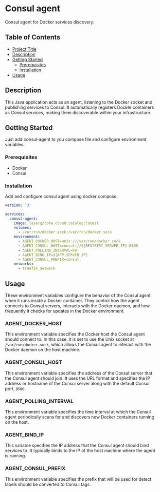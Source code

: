 # Consul agent

Consul agent for Docker services discovery.

## Table of Contents

- [Project Title](#project-title)
- [Description](#description)
- [Getting Started](#getting-started)
    - [Prerequisites](#prerequisites)
    - [Installation](#installation)
- [Usage](#usage)

## Description

This Java application acts as an agent, listening to the Docker socket and publishing services to Consul. It automatically registers Docker containers as Consul services, making them discoverable within your infrastructure.

## Getting Started

Just add consul-agent to you compose file and configure environment variables.

### Prerequisites

* Docker 
* Consul

### Installation

Add and configure consul agent using docker compose.

```yaml
version: '3'

services:
  consul-agent:
    image: laserg/core.cloud.catalog:latest
    volumes:
      - /var/run/docker.sock:/var/run/docker.sock
    environment:
      - AGENT_DOCKER_HOST=unix:///var/run/docker.sock
      - AGENT_CONSUL_HOST=consul://${REGISTRY_SERVER_IP}:8500
      - AGENT_POLLING_INTERVAL=60
      - AGENT_BIND_IP=${APP_SERVER_IP}
      - AGENT_CONSUL_PREFIX=consul.
    networks:
      - traefik_network
```

## Usage

These environment variables configure the behavior of the Consul agent when it runs inside a Docker container. They control how the agent connects to Consul servers, interacts with the Docker daemon, and how frequently it checks for updates in the Docker environment.

### AGENT_DOCKER_HOST

This environment variable specifies the Docker host the Consul agent should connect to. In this case, it is set to use the Unix socket at `/var/run/docker.sock`, which allows the Consul agent to interact with the Docker daemon on the host machine.

### AGENT_CONSUL_HOST

This environment variable specifies the address of the Consul server that the Consul agent should join. It uses the URL format and specifies the IP address or hostname of the Consul server along with the default Consul port, `8500`.

### AGENT_POLLING_INTERVAL

This environment variable specifies the time interval at which the Consul agent periodically scans for and discovers new Docker containers running on the host.

### AGENT_BIND_IP

This variable specifies the IP address that the Consul agent should bind services to. It typically binds to the IP of the host machine where the agent is running.

### AGENT_CONSUL_PREFIX

This environment variable specifies the prefix that will be used for detect labels should be converted to Consul tags.

